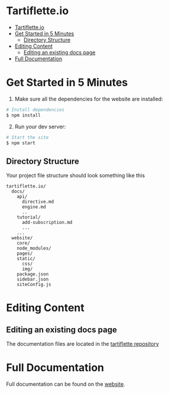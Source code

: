 # Tartiflette.io

- [Tartiflette.io](#tartifletteio)
- [Get Started in 5 Minutes](#get-started-in-5-minutes)
  - [Directory Structure](#directory-structure)
- [Editing Content](#editing-content)
  - [Editing an existing docs page](#editing-an-existing-docs-page)
- [Full Documentation](#full-documentation)

# Get Started in 5 Minutes

1. Make sure all the dependencies for the website are installed:

```sh
# Install dependencies
$ npm install
```
2. Run your dev server:

```sh
# Start the site
$ npm start
```

## Directory Structure

Your project file structure should look something like this

```
tartiflette.io/
  docs/
    api/
      directive.md
      engine.md
      ..
    tutorial/
      add-subscription.md
      ...
    ...
  website/
    core/
    node_modules/
    pages/
    static/
      css/
      img/
    package.json
    sidebar.json
    siteConfig.js
```

# Editing Content

## Editing an existing docs page

The documentation files are located in the [tartiflette repository](https://github.com/dailymotion/tartiflette/tree/master/docs)

# Full Documentation

Full documentation can be found on the [website](https://docusaurus.io/).
